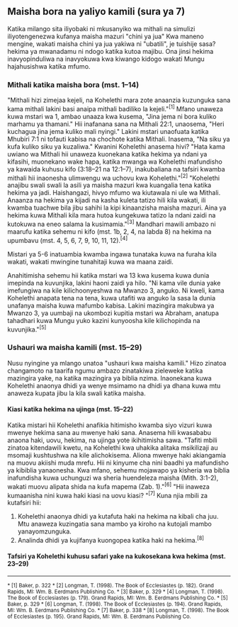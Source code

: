 ## Maisha bora na yaliyo kamili (sura ya 7)

Katika milango sita iliyobaki ni mkusanyiko wa mithali na simulizi iliyotengenezwa kufanya maisha mazuri "chini ya jua" Kwa maneno mengine, wakati maisha chini ya jua yakiwa ni "ubatili", je tuishije sasa?hekima ya mwanadamu ni ndogo katika kutoa majibu. Ona jinsi hekima inavyopinduliwa na inavyokuwa kwa kiwango kidogo wakati Mungu hajahusishwa katika mfumo.

### Mithali katika maisha bora (mst. 1–14)

"Mithali hizi zimejaa kejeli, na Kohelethi mara zote anaanzia kuzunguka sana kama mithali lakini basi anaipa mithali badiliko la kejeli."<sup>[1]</sup> Mfano unaweza kuwa mstari wa 1, ambao unaaza kwa kusema, "Jina jema ni bora kuliko marhamu ya thamani." Hii inafanana sana na Mithali 22:1, unaosema, "Heri kuchagua jina jema kuliko mali nyingi." Lakini mstari unaofuata katika Mhubiri 7:1 ni tofauti kabisa na chochote katika Mithali. Inasema, "Na siku ya kufa kuliko siku ya kuzaliwa." Kwanini Kohelethi anasema hivi? "Hata kama uwiano wa Mithali hii unaweza kuonekana katika hekima ya ndani ya kifasihi, muonekano wake hapa, katika mwanga wa Kohelethi mafundisho ya kawaida kuhusu kifo (3:18–21 na 12:1–7), inakubaliana na tafsiri kwamba mithali hii inaonesha ulimwengu wa uchovu kwa Kohelethi."<sup>[2]</sup> "Kohelethi anajibu swali swali la asili ya maisha mazuri kwa kuangalia tena katika hekima ya jadi. Haishangazi, hivyo mfumo wa kiutawala ni ule wa Mithali. Anaanza na hekima ya kijadi na kasha kuleta tatizo hili kila wakati, ili kwamba tuachwe bila jibu sahihi la kipi kinaanzisha maisha mazuri. Aina ya hekima kuwa Mithali kila mara hutoa kungekuwa tatizo la ndani zaidi na kutokuwa na eneo salama la kusimamia."<sup>[3]</sup> Mandhari mawili ambazo ni maarufu katika sehemu ni kifo (mst. 1b, 2, 4, na labda 8) na hekima na upumbavu (mst. 4, 5, 6, 7, 9, 10, 11, 12).<sup>[4]</sup>

Mistari ya 5-6 inatuambia kwamba ingawa tunataka kuwa na furaha kila wakati, wakati mwingine tunahitaji kuwa wa maana zaidi.

Anahitimisha sehemu hii katika mstari wa 13 kwa kusema kuwa dunia imepinda na kuvunjika, lakini haoni zaidi ya hilo. "Ni kama vile dunia yake imefungiwa na kile kilichoonyeshwa na Mwanzo 3, anguko. Ni kweli, kama Kohelethi anapata tena na tena, kuwa utafiti wa anguko la sasa la dunia unafanya maisha kuwa mafumbo kabisa. Lakini mazingira makubwa ya Mwanzo 3, ya uumbaji na ukombozi kupitia mstari wa Abraham, anatupa tahadhari kuwa Mungu yuko kazini kunyoosha kile kilichopinda na kuvunjika."<sup>[5]</sup>

### Ushauri wa maisha kamili (mst. 15–29)

Nusu nyingine ya mlango unatoa "ushauri kwa maisha kamili." Hizo zinatoa changamoto na taarifa ngumu ambazo zinatakiwa zieleweke katika mazingira yake, na katika mazingira ya biblia nzima. Inaonekana kuwa Kohelethi anaonya dhidi ya wenye msimamo na dhidi ya dhana kuwa mtu anaweza kupata jibu la kila swali katika maisha.

#### Kiasi katika hekima na ujinga (mst. 15–22)

Katika mistari hii Kohelethi anafikia hitimisho kwamba siyo vizuri kuwa mwenye hekima sana au mwenye haki sana. Anasema hili kwasababu anaona haki, uovu, hekima, na ujinga yote ikihitimisha sawa. "Tafiti mbili zinatoa kitendawili kwetu, na Kohelethi kwa uhakika alitaka msikilizaji au msomaji kushtushwa na kile alichokisema. Aliona mwenye haki akiangamia na muovu akiishi muda mrefu. Hii ni kinyume cha nini baadhi ya mafundisho ya kibiblia yanaonesha. Kwa mfano, sehemu mojawapo ya kisheria wa biblia inafundisha kuwa uchunguzi wa sheria huendeleza maisha (Mith. 3:1-2), wakati muovu alipata shida na kufa mapema (Zab. 1)."<sup>[6]</sup> "Hii inaweza kumaanisha nini kuwa haki kiasi na uovu kiasi? "<sup>[7]</sup> Kuna njia mbili za kutafsiri hii:

1. Kohelethi anaonya dhidi ya kutafuta haki na hekima na kibali cha juu. Mtu anaweza kuzingatia sana mambo ya kiroho na kutojali mambo yanayomzunguka.
2. Analinda dhidi ya kujifanya kuongopea katika haki na hekima.<sup>[8]</sup>

#### Tafsiri ya Kohelethi kuhusu safari yake na kukosekana kwa hekima (mst. 23–29)

---

<small>
* [1] Baker, p. 322
* [2] Longman, T. (1998). The Book of Ecclesiastes (p. 182). Grand Rapids, MI: Wm. B. Eerdmans Publishing Co.
* [3] Baker, p. 329
* [4] Longman, T. (1998). The Book of Ecclesiastes (p. 179). Grand Rapids, MI: Wm. B. Eerdmans Publishing Co.
* [5] Baker, p. 329
* [6] Longman, T. (1998). The Book of Ecclesiastes (p. 194). Grand Rapids, MI: Wm. B. Eerdmans Publishing Co.
* [7] Baker, p. 338
* [8] Longman, T. (1998). The Book of Ecclesiastes (p. 195). Grand Rapids, MI: Wm. B. Eerdmans Publishing Co.
</small>
